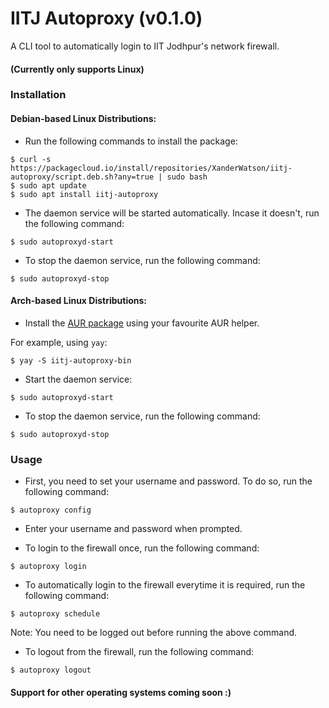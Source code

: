# IITJ Autoproxy (v0.1.0)

A CLI tool to automatically login to IIT Jodhpur's network firewall.

#### (Currently only supports Linux)

### Installation 

#### Debian-based Linux Distributions:
- Run the following commands to install the package:

```
$ curl -s https://packagecloud.io/install/repositories/XanderWatson/iitj-autoproxy/script.deb.sh?any=true | sudo bash
$ sudo apt update
$ sudo apt install iitj-autoproxy
```

- The daemon service will be started automatically. Incase it doesn't, run the following command:

```
$ sudo autoproxyd-start
```

- To stop the daemon service, run the following command:

```
$ sudo autoproxyd-stop
```

#### Arch-based Linux Distributions:
- Install the [AUR package](https://aur.archlinux.org/packages/iitj-autoproxy-bin/) using your favourite AUR helper.

For example, using `yay`:
```
$ yay -S iitj-autoproxy-bin
```

- Start the daemon service:

```
$ sudo autoproxyd-start
```

- To stop the daemon service, run the following command:

```
$ sudo autoproxyd-stop
```

### Usage

- First, you need to set your username and password. To do so, run the following command:

```
$ autoproxy config
```

- Enter your username and password when prompted.


- To login to the firewall once, run the following command:

```
$ autoproxy login
```

- To automatically login to the firewall everytime it is required, run the following command:

```
$ autoproxy schedule
```

Note: You need to be logged out before running the above command.

- To logout from the firewall, run the following command:

```
$ autoproxy logout
```

#### Support for other operating systems coming soon :)
